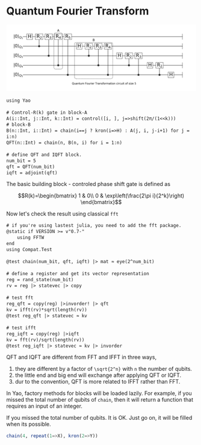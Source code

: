 # Quantum Fourier Transform
![ghz](../assets/figures/qft.png)

```@example QFT
using Yao

# Control-R(k) gate in block-A
A(i::Int, j::Int, k::Int) = control([i, ], j=>shift(2π/(1<<k)))
# block-B
B(n::Int, i::Int) = chain(i==j ? kron(i=>H) : A(j, i, j-i+1) for j = i:n)
QFT(n::Int) = chain(n, B(n, i) for i = 1:n)

# define QFT and IQFT block.
num_bit = 5
qft = QFT(num_bit)
iqft = adjoint(qft)
```

The basic building block - controled phase shift gate is defined as

```math
R(k)=\begin{bmatrix}
1 & 0\\
0 & \exp\left(\frac{2\pi i}{2^k}\right)
\end{bmatrix}
```

Now let's check the result using classical `fft`
```@example TestQFT
# if you're using lastest julia, you need to add the fft package.
@static if VERSION >= v"0.7-"
    using FFTW
end
using Compat.Test

@test chain(num_bit, qft, iqft) |> mat ≈ eye(2^num_bit)

# define a register and get its vector representation
reg = rand_state(num_bit)
rv = reg |> statevec |> copy

# test fft
reg_qft = copy(reg) |>invorder! |> qft
kv = ifft(rv)*sqrt(length(rv))
@test reg_qft |> statevec ≈ kv

# test ifft
reg_iqft = copy(reg) |>iqft
kv = fft(rv)/sqrt(length(rv))
@test reg_iqft |> statevec ≈ kv |> invorder
```

QFT and IQFT are different from FFT and IFFT in three ways,

1. they are different by a factor of ``\sqrt{2^n}`` with ``n`` the number of qubits.
2. the little end and big end will exchange after applying QFT or IQFT.
3. dur to the convention, QFT is more related to IFFT rather than FFT.

In Yao, factory methods for blocks will be loaded lazily. For example, if you missed the total
number of qubits of `chain`, then it will return a function that requires an input of an integer.

If you missed the total number of qubits. It is OK. Just go on, it will be filled when its possible.

```julia
chain(4, repeat(1=>X), kron(2=>Y))
```
